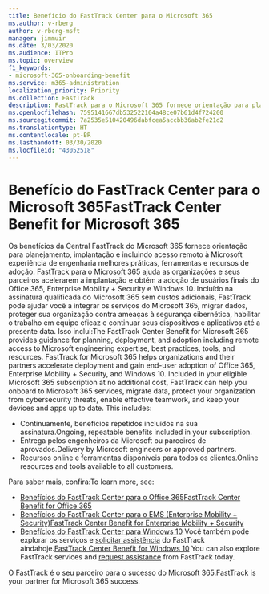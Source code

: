 ```yaml
---
title: Benefício do FastTrack Center para o Microsoft 365
ms.author: v-rberg
author: v-rberg-msft
manager: jimmuir
ms.date: 3/03/2020
ms.audience: ITPro
ms.topic: overview
f1_keywords:
- microsoft-365-onboarding-benefit
ms.service: m365-administration
localization_priority: Priority
ms.collection: FastTrack
description: FastTrack para o Microsoft 365 fornece orientação para planejamento, implantação e incluindo acesso remoto à Microsoft experiência de engenharia, melhores práticas, ferramentas e recursos de adoção. FastTrack para o Microsoft 365 ajuda as organizações e seus parceiros aceleram a implantação e obter a adoção de usuários finais do Office 365, Windows 10 e Enterprise Mobility + Security.
ms.openlocfilehash: 7595141667db532522104a48ce07b61d4f724200
ms.sourcegitcommit: 7a2535e510420496dabfcea5accbb36ab2fe21d2
ms.translationtype: HT
ms.contentlocale: pt-BR
ms.lasthandoff: 03/30/2020
ms.locfileid: "43052518"
---
```

# <a name="fasttrack-center-benefit-for-microsoft-365"></a><span data-ttu-id="dd3d9-104">Benefício do FastTrack Center para o Microsoft 365</span><span class="sxs-lookup"><span data-stu-id="dd3d9-104">FastTrack Center Benefit for Microsoft 365</span></span>

<span data-ttu-id="dd3d9-p102">Os benefícios da Central FastTrack do Microsoft 365 fornece orientação para planejamento, implantação e incluindo acesso remoto à Microsoft experiência de engenharia melhores práticas, ferramentas e recursos de adoção. FastTrack para o Microsoft 365 ajuda as organizações e seus parceiros acelerarem a implantação e obtém a adoção de usuários finais do Office 365, Enterprise Mobility + Security e Windows 10. Incluído na assinatura qualificada do Microsoft 365 sem custos adicionais, FastTrack pode ajudar você a integrar os serviços do Microsoft 365, migrar dados, proteger sua organização contra ameaças à segurança cibernética, habilitar o trabalho em equipe eficaz e continuar seus dispositivos e aplicativos até a presente data. Isso inclui:</span><span class="sxs-lookup"><span data-stu-id="dd3d9-p102">The FastTrack Center Benefit for Microsoft 365 provides guidance for planning, deployment, and adoption including remote access to Microsoft engineering expertise, best practices, tools, and resources. FastTrack for Microsoft 365 helps organizations and their partners accelerate deployment and gain end-user adoption of Office 365, Enterprise Mobility + Security, and Windows 10. Included in your eligible Microsoft 365 subscription at no additional cost, FastTrack can help you onboard to Microsoft 365 services, migrate data, protect your organization from cybersecurity threats, enable effective teamwork, and keep your devices and apps up to date. This includes:</span></span>

- <span data-ttu-id="dd3d9-109">Continuamente, benefícios repetidos incluídos na sua assinatura.</span><span class="sxs-lookup"><span data-stu-id="dd3d9-109">Ongoing, repeatable benefits included in your subscription.</span></span>
- <span data-ttu-id="dd3d9-110">Entrega pelos engenheiros da Microsoft ou parceiros de aprovados.</span><span class="sxs-lookup"><span data-stu-id="dd3d9-110">Delivery by Microsoft engineers or approved partners.</span></span>
- <span data-ttu-id="dd3d9-111">Recursos online e ferramentas disponíveis para todos os clientes.</span><span class="sxs-lookup"><span data-stu-id="dd3d9-111">Online resources and tools available to all customers.</span></span>
  
<span data-ttu-id="dd3d9-112">Para saber mais, confira:</span><span class="sxs-lookup"><span data-stu-id="dd3d9-112">To learn more, see:</span></span>

- [<span data-ttu-id="dd3d9-113">Benefícios do FastTrack Center para o Office 365</span><span class="sxs-lookup"><span data-stu-id="dd3d9-113">FastTrack Center Benefit for Office 365</span></span>](O365-fasttrack-benefit-for-office-365.md) 
- [<span data-ttu-id="dd3d9-114">Benefícios do FastTrack Center para o EMS (Enterprise Mobility + Security)</span><span class="sxs-lookup"><span data-stu-id="dd3d9-114">FastTrack Center Benefit for Enterprise Mobility + Security</span></span>](EMS-fasttrack-benefit-for-EMS.md)
- <span data-ttu-id="dd3d9-115">[Benefícios do FastTrack Center para Windows 10](Win-10-fasttrack-benefit-for-Windows-10.md) Você também pode explorar os serviços e [solicitar assistência](https://go.microsoft.com/fwlink/p/?LinkId=2003903) do FastTrack aindahoje.</span><span class="sxs-lookup"><span data-stu-id="dd3d9-115">[FastTrack Center Benefit for Windows 10](Win-10-fasttrack-benefit-for-Windows-10.md) You can also explore FastTrack services and [request assistance](https://go.microsoft.com/fwlink/p/?LinkId=2003903) from FastTrack today.</span></span>

<span data-ttu-id="dd3d9-116">O FastTrack é o seu parceiro para o sucesso do Microsoft 365.</span><span class="sxs-lookup"><span data-stu-id="dd3d9-116">FastTrack is your partner for Microsoft 365 success.</span></span>
  
